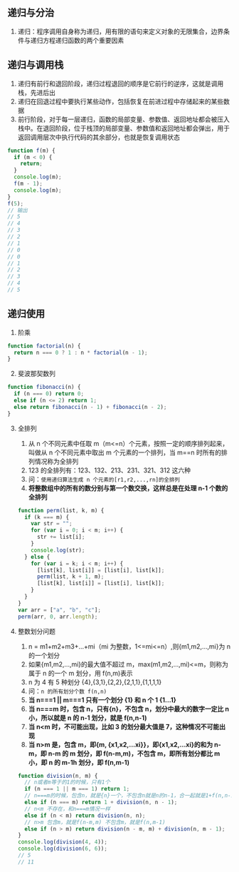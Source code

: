## 递归与分治

1. 递归：程序调用自身称为递归，用有限的语句来定义对象的无限集合，边界条件与递归方程递归函数的两个重要因素

## 递归与调用栈

1. 递归有前行和退回阶段，递归过程退回的顺序是它前行的逆序，这就是调用栈，先进后出
2. 递归在回退过程中要执行某些动作，包括恢复在前进过程中存储起来的某些数据
3. 前行阶段，对于每一层递归，函数的局部变量、参数值、返回地址都会被压入栈中。在退回阶段，位于栈顶的局部变量、参数值和返回地址都会弹出，用于返回调用层次中执行代码的其余部分，也就是恢复调用状态

```js
function f(m) {
  if (m < 0) {
    return;
  }
  console.log(m);
  f(m - 1);
  console.log(m);
}
f(5);
// 输出
// 5
// 4
// 3
// 2
// 1
// 0
// 0
// 1
// 2
// 3
// 4
// 5
```

## 递归使用

1. 阶乘

```js
function factorial(n) {
  return n === 0 ? 1 : n * factorial(n - 1);
}
```

2. 斐波那契数列

```js
function fibonacci(n) {
  if (n === 0) return 0;
  else if (n <= 2) return 1;
  else return fibonacci(n - 1) + fibonacci(n - 2);
}
```

3.  全排列

    1. 从 n 个不同元素中任取 m（m<=n）个元素，按照一定的顺序排列起来，叫做从 n 个不同元素中取出 m 个元素的一个排列，当 m==n 时所有的排列情况称为全排列
    2. 123 的全排列有：123、132、213、231、321、312 这六种
    3. 问：`使用递归算法生成 n 个元素的[r1,r2,...,rn]的全排列`
    4. **将整数组中的所有的数分别与第一个数交换，这样总是在处理 n-1 个数的全排列**

    ```js
    function perm(list, k, m) {
      if (k === m) {
        var str = "";
        for (var i = 0; i < m; i++) {
          str += list[i];
        }
        console.log(str);
      } else {
        for (var i = k; i < m; i++) {
          [list[k], list[i]] = [list[i], list[k]];
          perm(list, k + 1, m);
          [list[k], list[i]] = [list[i], list[k]];
        }
      }
    }
    var arr = ["a", "b", "c"];
    perm(arr, 0, arr.length);
    ```

4.  整数划分问题
    1. n = m1+m2+m3+...+mi（mi 为整数，1<=mi<=n）,则{m1,m2,...,mi}为 n 的一个划分
    2. 如果{m1,m2,...,mi}的最大值不超过 m，max(m1,m2,...,mi)<=m，则称为属于 n 的一个 m 划分，用 f(n,m)表示
    3. n 为 4 有 5 种划分 {4},{3,1},{2,2},{2,1,1},{1,1,1,1}
    4. 问：`n 的所有划分个数 f(n,n)`
    5. **当 n===1 || m===1 只有一个划分 {1} 和 n 个 1 {1...1}**
    6. **当 n===m 时，包含 n，只有{n}，不包含 n，划分中最大的数字一定比 n 小，所以就是 n 的 n-1 划分，就是 f(n,n-1)**
    7. **当 n<m 时，不可能出现，比如 3 的划分最大值是 7，这种情况不可能出现**
    8. **当 n>m 是，包含 m，即{m, {x1,x2,...xi}}，即{x1,x2,...xi}的和为 n-m，即 n-m 的 m 划分，即 f(n-m,m)，不包含 m，即所有划分都比 m 小，即 n 的 m-1h 划分，即 f(n,m-1)**
    ```js
    function division(n, m) {
      // n或者m等于的1的时候，只有1个
      if (n === 1 || m === 1) return 1;
      // n===m的时候，包含n，就是{n}一个，不包含n就是n的n-1，合一起就是1+f(n,n-1)
      else if (n === m) return 1 + division(n, n - 1);
      // n<m 不存在，和n===m情况一样
      else if (n < m) return division(n, n);
      // n>m 包含m，就是f(n-m,m) 不包含m，就是f(n,m-1)
      else if (n > m) return division(n - m, m) + division(n, m - 1);
    }
    console.log(division(4, 4));
    console.log(division(6, 6));
    // 5
    // 11
    ```
